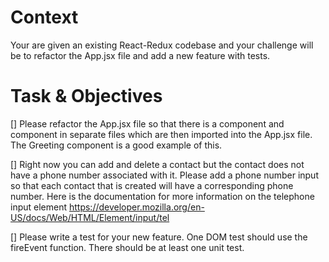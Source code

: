 # Context

Your are given an existing React-Redux codebase and your challenge will be to refactor the App.jsx file and add a new feature with tests.

# Task & Objectives

[] Please refactor the App.jsx file so that there is a <ContactList/> component and <ListItem/> component in separate files which are then imported into the App.jsx file. The Greeting component is a good example of this.

[] Right now you can add and delete a contact but the contact does not have a phone number associated with it. Please add a phone number input so that each contact that is created will have a corresponding phone number. Here is the documentation for more information on the telephone input element https://developer.mozilla.org/en-US/docs/Web/HTML/Element/input/tel

[] Please write a test for your new feature. One DOM test should use the fireEvent function. There should be at least one unit test.

